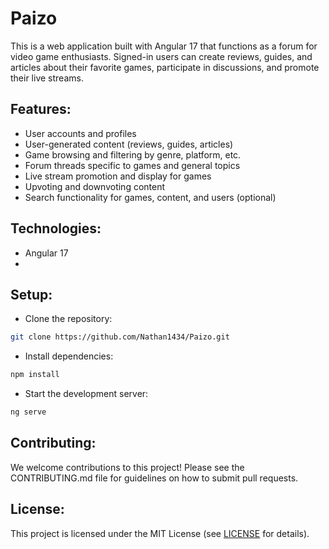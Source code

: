 # Paizo

This is a web application built with Angular 17 that functions as a forum for video game enthusiasts. Signed-in users can create reviews, guides, and articles about their favorite games, participate in discussions, and promote their live streams.

## Features:

- User accounts and profiles
- User-generated content (reviews, guides, articles)
- Game browsing and filtering by genre, platform, etc.
- Forum threads specific to games and general topics
- Live stream promotion and display for games
- Upvoting and downvoting content
- Search functionality for games, content, and users (optional)

## Technologies:

- Angular 17
-

## Setup:

- Clone the repository:

```bash
git clone https://github.com/Nathan1434/Paizo.git
```

- Install dependencies:

```bash
npm install
```

- Start the development server:

```bash
ng serve
```

## Contributing:

We welcome contributions to this project! Please see the CONTRIBUTING.md file for guidelines on how to submit pull requests.

## License:

This project is licensed under the MIT License (see [LICENSE](./LICENSE) for details).
